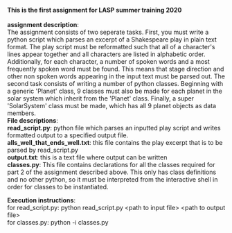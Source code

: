 **This is the first assignment for LASP summer training 2020** <br><br>
**assignment description**:<br>
The assignment consists of two seperate tasks. First, you must write a python script which parses an excerpt of a Shakespeare play in 
plain text format. The play script must be reformatted such that all of a character's lines appear together and all characters are listed
in alphabetic order. Additionally, for each character, a number of spoken words and a most frequently spoken word must be found. This means
that stage direction and other non spoken words appearing in the input text must be parsed out. The second task consists of writing a
number of python classes. Beginning with a generic 'Planet' class, 9 classes must also be made for each planet in the solar system which
inherit from the 'Planet' class. Finally, a super 'SolarSystem' class must be made, which has all 9 planet objects as data members.<br>
**File descriptions**:<br>
**read_script.py**: python file which parses an inputted play script and writes formatted output to a specified output file. <br>
**alls_well_that_ends_well.txt**: this file contains the play excerpt that is to be parsed by read_script.py<br>
**output.txt**: this is a text file where output can be written<br>
**classes.py**: This file contains declarations for all the classes required for part 2 of the assignment described above. This only has class
definitions and no other python, so it must be interpreted from the interactive shell in order for classes to be instantiated.<br>

**Execution instructions**:<br>
  for read_script.py: python read_script.py \<path to input file\> \<path to output file\><br>
  for classes.py: python -i classes.py<br>
